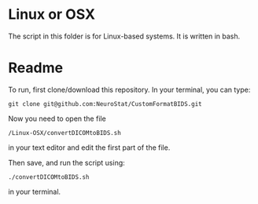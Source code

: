 # Linux or OSX

The script in this folder is for Linux-based systems. It is written in bash.

# Readme

To run, first clone/download this repository. In your terminal, you can type:
```
git clone git@github.com:NeuroStat/CustomFormatBIDS.git
```

Now you need to open the file
```
/Linux-OSX/convertDICOMtoBIDS.sh
```
in your text editor and edit the first part of the file.

Then save, and run the script using:
```
./convertDICOMtoBIDS.sh
```
in your terminal.
